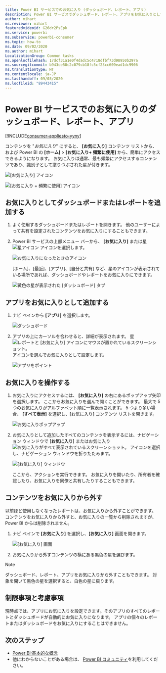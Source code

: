 ```yaml
---
title: Power BI サービスでのお気に入り (ダッシュボード、レポート、アプリ)
description: Power BI サービスでダッシュボード、レポート、アプリをお気に入りとして設定する方法についてのドキュメント
author: mihart
ms.reviewer: mihart
featuredvideoid: G26dr2PsEpk
ms.service: powerbi
ms.subservice: powerbi-consumer
ms.topic: how-to
ms.date: 09/02/2020
ms.author: mihart
LocalizationGroup: Common tasks
ms.openlocfilehash: 17dcf31a1e0f4dadc5c4718dfbf73d98950b297a
ms.sourcegitcommit: b943ce58c2c079cb18fc5cf23cc609ead1dc9906
ms.translationtype: HT
ms.contentlocale: ja-JP
ms.lasthandoff: 09/03/2020
ms.locfileid: "89443415"
---
```

# <a name="favorite-dashboards-reports-and-apps-in-the-power-bi-service"></a>Power BI サービスでのお気に入りのダッシュボード、レポート、アプリ

[!INCLUDE[consumer-appliesto-yyny](../includes/consumer-appliesto-yyny.md)]

コンテンツを "*お気に入り*" にすると、 **[お気に入り]** コンテンツ リストから、および Power BI の **[ホーム]**  >  **[お気に入り+ 頻繁に使用]** から、簡単にアクセスできるようになります。 お気に入りは通常、最も頻繁にアクセスするコンテンツであり、識別子として塗りつぶされた星が付きます。

   ![[お気に入り] アイコン](./media/end-user-favorite/power-bi-nav-favorite.png)

   ![[お気に入り + 頻繁に使用] アイコン](./media/end-user-favorite/power-bi-home-full.png)

## <a name="add-a-dashboard-or-report-as-a-favorite"></a>お気に入りとしてダッシュボードまたはレポートを追加する

1. よく使用するダッシュボードまたはレポートを開きます。 他のユーザーによって共有を設定されたコンテンツをお気に入りにすることもできます。

2. Power BI サービスの上部メニュー バーから、 **[お気に入り]** または星 ![星アイコン](./media/end-user-favorite/power-bi-favorite-icon.png) アイコンを選択します。
   
   ![お気に入りになったときのアイコン](./media/end-user-favorite/power-bi-fav.png)
   
   [ホーム]、[最近]、[アプリ]、[自分と共有] など、星のアイコンが表示されている場所であれば、ダッシュボードやレポートをお気に入りにできます。 
   
   ![黄色の星が表示された [ダッシュボード] タブ](./media/end-user-favorite/power-bi-recent-favorite.png)

## <a name="add-an-app-as-a-favorite"></a>アプリをお気に入りとして追加する

1. ナビ ペインから **[アプリ]** を選択します。

   ![ダッシュボード](./media/end-user-favorite/power-bi-apps.png)

2. アプリの上にカーソルを合わせると、詳細が表示されます。 星 ![レポートと [お気に入り] アイコンにマウスが置かれているスクリーンショット。](./media/end-user-favorite/power-bi-favorite-icon.png) アイコンを選んでお気に入りとして設定します。
   
   ![アプリをポイント](./media/end-user-favorite/power-bi-hover-app.png)

## <a name="work-with-favorites"></a>お気に入りを操作する
1. お気に入りにアクセスするには、 **[お気に入り]** の右にあるポップアップ矢印を選択します。 ここからお気に入りを選んで開くことができます。 最大で 5 つのお気に入りがアルファベット順に一覧表示されます。 5 つより多い場合、 **[すべて表示]** を選択し、[お気に入り] コンテンツ リストを開きます。 
   
   ![お気に入りポップアップ](./media/end-user-favorite/power-bi-favorite-expand.png)
2. お気に入りとして追加したすべてのコンテンツを表示するには、ナビゲーション ウィンドウで **[お気に入り]** またはお気に入り![お気に入りがすべて表示されているスクリーンショット。](./media/end-user-favorite/power-bi-favorites-icon.png) アイコンを選択し、ナビゲーション ウィンドウを折りたたみます。 
   
    ![[お気に入り] ウィンドウ](./media/end-user-favorite/power-bi-favorites-screen.png)
   
   ここから、アクションを実行できます。 お気に入りを開いたり、所有者を確認したり、お気に入りを同僚と共有したりすることもできます。

## <a name="unfavorite-content"></a>コンテンツをお気に入りから外す
以前ほど使用しなくなったレポートは、お気に入りから外すことができます。 コンテンツをお気に入りから外すと、お気に入りの一覧から削除されますが、Power BI からは削除されません。

1. ナビ ペインで **[お気に入り]** を選択し、**[お気に入り]** 画面を開きます。
   
   ![[お気に入り] 画面](./media/end-user-favorite/power-bi-unfavorite.png)
2. お気に入りから外すコンテンツの横にある黒色の星を選びます。

> [!NOTE]
> ダッシュボード、レポート、アプリをお気に入りから外すこともできます。 対象を開いて黒色の星を選択すると、白色の星に戻ります。 
> 
> 
## <a name="limitations-and-considerations"></a>制限事項と考慮事項
現時点では、アプリにお気に入りを設定できます。そのアプリのすべてのレポートとダッシュボードが自動的にお気に入りになります。 アプリの個々のレポートまたはダッシュボードをお気に入りにすることはできません。 

## <a name="next-steps"></a>次のステップ
- [Power BI:基本的な概念](end-user-basic-concepts.md)
- 他にわからないことがある場合は、 [Power BI コミュニティ](https://community.powerbi.com/)を利用してください。

